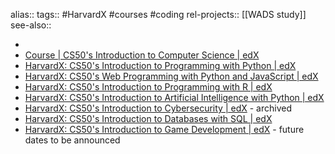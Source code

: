 alias::
tags:: #HarvardX #courses #coding 
rel-projects:: [[WADS study]] 
see-also::

-
- [Course | CS50's Introduction to Computer Science | edX](https://learning.edx.org/course/course-v1:HarvardX+CS50+X/home)
- [HarvardX: CS50's Introduction to Programming with Python | edX](https://www.edx.org/learn/python/harvard-university-cs50-s-introduction-to-programming-with-python)
- [HarvardX: CS50's Web Programming with Python and JavaScript | edX](https://www.edx.org/learn/web-development/harvard-university-cs50-s-web-programming-with-python-and-javascript)
- [HarvardX: CS50's Introduction to Programming with R | edX](https://www.edx.org/learn/r-programming/harvard-university-cs50-s-introduction-to-programming-with-r)
- [HarvardX: CS50's Introduction to Artificial Intelligence with Python | edX](https://www.edx.org/learn/artificial-intelligence/harvard-university-cs50-s-introduction-to-artificial-intelligence-with-python)
- [HarvardX: CS50's Introduction to Cybersecurity | edX](https://www.edx.org/learn/cybersecurity/harvard-university-cs50-s-introduction-to-cybersecurity) - archived
- [HarvardX: CS50's Introduction to Databases with SQL | edX](https://www.edx.org/learn/sql/harvard-university-cs50-s-introduction-to-databases-with-sql)
- [HarvardX: CS50's Introduction to Game Development | edX](https://www.edx.org/learn/game-development/harvard-university-cs50-s-introduction-to-game-development) - future dates to be announced